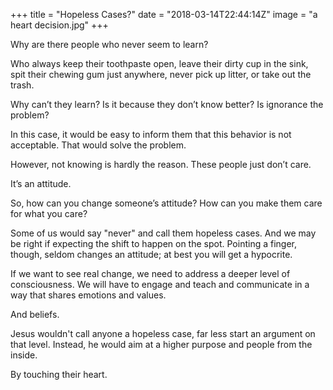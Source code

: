 +++
title = "Hopeless Cases?"
date = "2018-03-14T22:44:14Z"
image = "a heart decision.jpg"
+++

Why are there people who never seem to learn? 

Who always keep their toothpaste open, leave their dirty cup in the sink, spit their chewing gum just anywhere, never pick up litter, or take out the trash. 

Why can’t they learn? Is it because they don’t know better? Is ignorance the problem?

In this case, it would be easy to inform them that this behavior is not acceptable. That would solve the problem.

However, not knowing is hardly the reason. These people just don’t care. 

It’s an attitude. 

So, how can you change someone’s attitude? How can you make them care for what you care?

Some of us would say "never" and call them hopeless cases. And we may be right if expecting the shift to happen on the spot. Pointing a finger, though, seldom changes an attitude; at best you will get a hypocrite. 

If we want to see real change, we need to address a deeper level of consciousness. We will have to engage and teach and communicate in a way that shares emotions and values. 

And beliefs.

Jesus wouldn't call anyone a hopeless case, far less start an argument on that level. Instead, he would aim at a higher purpose and people from the inside.

By touching their heart.